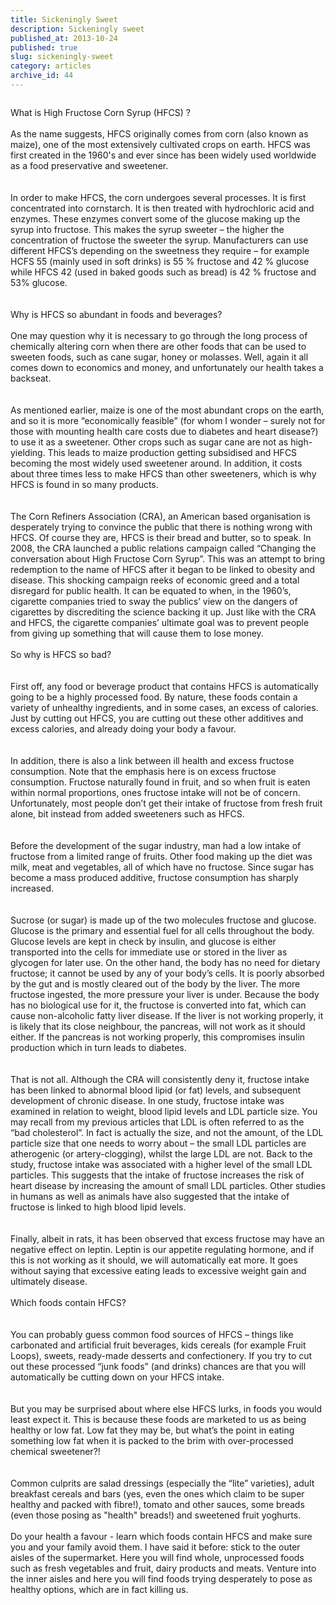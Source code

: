 ```yaml
---
title: Sickeningly Sweet
description: Sickeningly sweet
published_at: 2013-10-24
published: true
slug: sickeningly-sweet
category: articles
archive_id: 44
---
```


<div><img src="/assets/images/articles/hfcs_final.jpg" alt=""><p class="caption"></p><span class="mySubHeading">What is High Fructose Corn Syrup (HFCS) ?</span><br><br>
As the name suggests, HFCS originally comes from corn (also known as maize), one of the most extensively cultivated crops on earth. HFCS was first created in the 1960's and ever since has been widely used worldwide as a food preservative and sweetener. <br><br><br>
In order to make HFCS, the corn undergoes several processes. It is first concentrated into cornstarch. It is then treated with hydrochloric acid and enzymes. These enzymes convert some of the glucose making up the syrup into fructose. This makes the syrup sweeter – the higher the concentration of fructose the sweeter the syrup. Manufacturers can use different HFCS’s depending on the sweetness they require – for example HCFS 55 (mainly used in soft drinks) is 55 % fructose and 42 % glucose while HFCS 42 (used in baked goods such as bread) is 42 % fructose and 53% glucose. <br><br><br><span class="mySubHeading">Why is HFCS so abundant in foods and beverages?</span><br><br>
One may question why it is necessary to go through the long process of chemically altering corn when there are other foods that can be used to sweeten foods, such as cane sugar, honey or molasses. Well, again it all comes down to economics and money, and unfortunately our health takes a backseat.<br><br><br>
As mentioned earlier, maize is one of the most abundant crops on the earth, and so it is more “economically feasible” (for whom I wonder – surely not for those with mounting health care costs due to diabetes and heart disease?) to use it as a sweetener. Other crops such as sugar cane are not as high-yielding. This leads to maize production getting subsidised and HFCS becoming the most widely used sweetener around. In addition, it costs about three times less to make HFCS than other sweeteners, which is why HFCS is found in so many products. <br><br><br>
The Corn Refiners Association (CRA), an American based organisation is desperately trying to convince the public that there is nothing wrong with HFCS. Of course they are, HFCS is their bread and butter, so to speak. In 2008, the CRA launched a public relations campaign called “Changing the conversation about High Fructose Corn Syrup”. This was an attempt to bring redemption to the name of HFCS after it began to be linked to obesity and disease. This shocking campaign reeks of economic greed and a total disregard for public health. It can be equated to when, in the 1960’s, cigarette companies tried to sway the publics’ view on the dangers of cigarettes by discrediting the science backing it up. Just like with the CRA and HFCS, the cigarette companies’ ultimate goal was to prevent people from giving up something that will cause them to lose money.  <br><br><span class="mySubHeading">So why is HFCS so bad?</span><br><br><br>
First off, any food or beverage product that contains HFCS is automatically going to be a highly processed food. By nature, these foods contain a variety of unhealthy ingredients, and in some cases, an excess of calories. Just by cutting out HFCS, you are cutting out these other additives and excess calories, and already doing your body a favour.<br><br><br>
In addition, there is also a link between ill health and excess fructose consumption. Note that the emphasis here is on excess fructose consumption. Fructose naturally found in fruit, and so when fruit is eaten within normal proportions, ones fructose intake will not be of concern. Unfortunately, most people don’t get their intake of fructose from fresh fruit alone, bit instead from added sweeteners such as HFCS. <br><br><br>
Before the development of the sugar industry, man had a low intake of fructose from a limited range of fruits. Other food making up the diet was milk, meat and vegetables, all of which have no fructose. Since sugar has become a mass produced additive, fructose consumption has sharply increased. <br><br><br>
Sucrose (or sugar) is made up of the two molecules fructose and glucose. Glucose is the primary and essential fuel for all cells throughout the body. Glucose levels are kept in check by insulin, and glucose is either transported into the cells for immediate use or stored in the liver as glycogen for later use. On the other hand, the body has no need for dietary fructose; it cannot be used by any of your body’s cells. It is poorly absorbed by the gut and is mostly cleared out of the body by the liver. The more fructose ingested, the more pressure your liver is under.  Because the body has no biological use for it, the fructose is converted into fat, which can cause non-alcoholic fatty liver disease. If the liver is not working properly, it is likely that its close neighbour, the pancreas, will not work as it should either. If the pancreas is not working properly, this compromises insulin production which in turn leads to diabetes. <br><br><br>
That is not all. Although the CRA will consistently deny it, fructose intake has been linked to abnormal blood lipid (or fat) levels, and subsequent development of chronic disease. In one study, fructose intake was examined in relation to weight, blood lipid levels and LDL particle size. You may recall from my previous articles that LDL is often referred to as the “bad cholesterol”. In fact is actually the size, and not the amount, of the LDL particle size that one needs to worry about – the small LDL particles are atherogenic (or artery-clogging), whilst the large LDL are not. Back to the study, fructose intake was associated with a higher level of the small LDL particles. This suggests that the intake of fructose increases the risk of heart disease by increasing the amount of small LDL particles. Other studies in humans as well as animals have also suggested that the intake of fructose is linked to high blood lipid levels. <br><br><br>
Finally, albeit in rats, it has been observed that excess fructose may have an negative effect on leptin. Leptin is our appetite regulating hormone, and if this is not working as it should, we will automatically eat more. It goes without saying that excessive eating leads to excessive weight gain and ultimately disease. <br><br><span class="mySubHeading">Which foods contain HFCS?</span><br><br><br>
You can probably guess common food sources of HFCS – things like carbonated and artificial fruit beverages, kids cereals (for example Fruit Loops), sweets, ready-made desserts and confectionery. If you try to cut out these processed “junk foods” (and drinks) chances are that you will automatically be cutting down on your HFCS intake. <br><br><br>
But you may be surprised about where else HFCS lurks, in foods you would least expect it. This is because these foods are marketed to us as being healthy or low fat. Low fat they may be, but what’s the point in eating something low fat when it is packed to the brim with over-processed chemical sweetener?!<br><br><br>
Common culprits are salad dressings (especially the “lite” varieties), adult breakfast cereals and bars (yes, even the ones which claim to be super healthy and packed with fibre!), tomato and other sauces, some breads (even those posing as "health" breads!) and sweetened fruit yoghurts.  <br><br>
Do your health a favour - learn which foods contain HFCS and make sure you and your family avoid them. I have said it before: stick to the outer aisles of the supermarket. Here you will find whole, unprocessed foods such as fresh vegetables and fruit, dairy products and meats. Venture into the inner aisles and here you will find foods trying desperately to pose as healthy options, which are in fact killing us.</div>